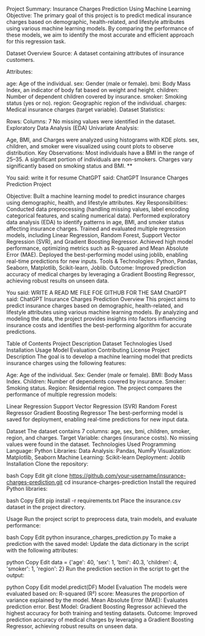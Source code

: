 
Project Summary: Insurance Charges Prediction Using Machine Learning
Objective:
The primary goal of this project is to predict medical insurance charges based on demographic, health-related, and lifestyle attributes using various machine learning models. By comparing the performance of these models, we aim to identify the most accurate and efficient approach for this regression task.

Dataset Overview
Source: A dataset containing attributes of insurance customers.

Attributes:

age: Age of the individual.
sex: Gender (male or female).
bmi: Body Mass Index, an indicator of body fat based on weight and height.
children: Number of dependent children covered by insurance.
smoker: Smoking status (yes or no).
region: Geographic region of the individual.
charges: Medical insurance charges (target variable).
Dataset Statistics:

Rows: <number of rows>
Columns: 7
No missing values were identified in the dataset.
Exploratory Data Analysis (EDA)
Univariate Analysis:

Age, BMI, and Charges were analyzed using histograms with KDE plots.
sex, children, and smoker were visualized using count plots to observe distribution.
Key Observations:
Most individuals have a BMI in the range of 25–35.
A significant portion of individuals are non-smokers.
Charges vary significantly based on smoking status and BMI.
**







You said:
write it for resume
ChatGPT said:
ChatGPT
Insurance Charges Prediction Project

Objective: Built a machine learning model to predict insurance charges using demographic, health, and lifestyle attributes.
Key Responsibilities:
Conducted data preprocessing (handling missing values, label encoding categorical features, and scaling numerical data).
Performed exploratory data analysis (EDA) to identify patterns in age, BMI, and smoker status affecting insurance charges.
Trained and evaluated multiple regression models, including Linear Regression, Random Forest, Support Vector Regression (SVR), and Gradient Boosting Regressor.
Achieved high model performance, optimizing metrics such as R-squared and Mean Absolute Error (MAE).
Deployed the best-performing model using joblib, enabling real-time predictions for new inputs.
Tools & Technologies: Python, Pandas, Seaborn, Matplotlib, Scikit-learn, Joblib.
Outcome: Improved prediction accuracy of medical charges by leveraging a Gradient Boosting Regressor, achieving robust results on unseen data.






You said:
WRITE A READ ME FILE FOE GITHUB FOR THE SAM
ChatGPT said:
ChatGPT
Insurance Charges Prediction
Overview
This project aims to predict insurance charges based on demographic, health-related, and lifestyle attributes using various machine learning models. By analyzing and modeling the data, the project provides insights into factors influencing insurance costs and identifies the best-performing algorithm for accurate predictions.

Table of Contents
Project Description
Dataset
Technologies Used
Installation
Usage
Model Evaluation
Contributing
License
Project Description
The goal is to develop a machine learning model that predicts insurance charges using the following features:

Age: Age of the individual.
Sex: Gender (male or female).
BMI: Body Mass Index.
Children: Number of dependents covered by insurance.
Smoker: Smoking status.
Region: Residential region.
The project compares the performance of multiple regression models:

Linear Regression
Support Vector Regression (SVR)
Random Forest Regressor
Gradient Boosting Regressor
The best-performing model is saved for deployment, enabling real-time predictions for new input data.

Dataset
The dataset contains 7 columns:
age, sex, bmi, children, smoker, region, and charges.
Target Variable: charges (insurance costs).
No missing values were found in the dataset.
Technologies Used
Programming Language: Python
Libraries:
Data Analysis: Pandas, NumPy
Visualization: Matplotlib, Seaborn
Machine Learning: Scikit-learn
Deployment: Joblib
Installation
Clone the repository:

bash
Copy
Edit
git clone https://github.com/your-username/insurance-charges-prediction.git
cd insurance-charges-prediction
Install the required Python libraries:

bash
Copy
Edit
pip install -r requirements.txt
Place the insurance.csv dataset in the project directory.

Usage
Run the project script to preprocess data, train models, and evaluate performance:

bash
Copy
Edit
python insurance_charges_prediction.py
To make a prediction with the saved model:
Update the data dictionary in the script with the following attributes:

python
Copy
Edit
data = {'age': 40, 'sex': 1, 'bmi': 40.3, 'children': 4, 'smoker': 1, 'region': 2}
Run the prediction section in the script to get the output:

python
Copy
Edit
model.predict(DF)
Model Evaluation
The models were evaluated based on:
R-squared (R²) score: Measures the proportion of variance explained by the model.
Mean Absolute Error (MAE): Evaluates prediction error.
Best Model: Gradient Boosting Regressor achieved the highest accuracy for both training and testing datasets.
Outcome: Improved prediction accuracy of medical charges by leveraging a Gradient Boosting Regressor, achieving robust results on unseen data.
